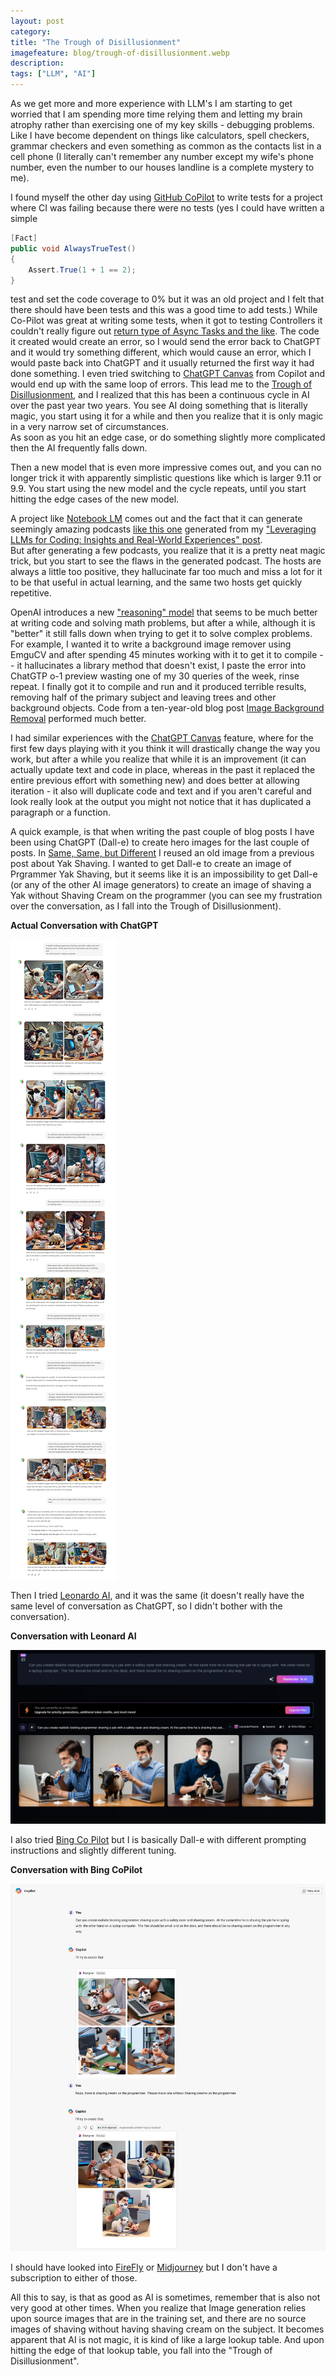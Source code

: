 ```yaml
---
layout: post
category: 
title: "The Trough of Disillusionment"
imagefeature: blog/trough-of-disillusionment.webp
description: 
tags: ["LLM", "AI"]
---
```

As we get more and more experience with LLM's I am starting to get worried that I am spending more time relying them
and letting my brain atrophy rather than exercising one of my key skills - debugging problems.  Like I have become
dependent on things like calculators, spell checkers, grammar checkers and even something as common as the contacts
list in a cell phone (I literally can't remember any number except my wife's phone number, even the number to our houses landline 
is a complete mystery to me).  

I found myself the other day using [GitHub CoPilot](https://github.com/features/copilot)
to write tests for a project where CI was failing because there were no tests (yes I could have written a simple
```csharp
[Fact]
public void AlwaysTrueTest()
{
    Assert.True(1 + 1 == 2);    
} 
```
test and set the code coverage to 0% but it was an old project and I felt that there should have been tests and
this was a good time to add tests.)  While Co-Pilot was great at writing some tests, when it got to testing
Controllers it couldn't really figure out [return type of Async Tasks and the like](https://learn.microsoft.com/en-us/aspnet/core/web-api/action-return-types?view=aspnetcore-8.0).
The code it created would create an error, so I would send the error back to ChatGPT and it would try something different,
which would cause an error, which I would paste back into ChatGPT and it usually returned the first way it had done something.
I even tried switching to [ChatGPT Canvas](https://openai.com/index/introducing-canvas/) from Copilot and would
end up with the same loop of errors.  This lead me to the [Trough of Disillusionment](https://en.wikipedia.org/wiki/Hype_cycle),
and I realized that this has been a continuous cycle in AI over the past year two years.  You see AI doing something that
is literally magic, you start using it for a while and then you realize that it is only magic in a very narrow set of circumstances.  
As soon as you hit an edge case, or do something slightly more complicated then the AI frequently falls down.  

Then a new model that is even more impressive comes out, and you can no longer trick it with apparently simplistic
questions like which is larger 9.11 or 9.9.  You start using the new model and the cycle repeats, until you start
hitting the edge cases of the new model.

A project like [Notebook LM](https://notebooklm.google.com) comes out and the fact that it can generate seemingly
amazing podcasts [like this one](/audio/leveraging-llms.mp3) generated from my 
["Leveraging LLMs for Coding: Insights and Real-World Experiences" post](/posts/2024-10-05-leveraging-llms-for-coding-insights-and-real-world-experiences/).   
But after generating a few podcasts, you realize that it is a pretty neat magic trick, but you start to see the flaws in the generated podcast.  The
hosts are always a little too positive, they hallucinate far too much and miss a lot for it to be that useful in actual learning, 
and the same two hosts get quickly repetitive.  

OpenAI introduces a new ["reasoning" model](https://openai.com/index/learning-to-reason-with-llms/) that seems to be much better at
writing code and solving math problems, but after a while, although it is "better" it still falls down when trying
to get it to solve complex problems.  For example, I wanted it to write a background image remover using EmguCV and after
spending 45 minutes working with it to get it to compile -- it hallucinates a library method that doesn't exist, I paste the
error into ChatGTP o-1 preview wasting one of my 30 queries of the week, rinse repeat.  I finally got it to compile and
run and it produced terrible results, removing half of the primary subject and leaving trees and other background objects. Code 
from a ten-year-old blog post [Image Background Removal](https://making.lyst.com/2014/02/13/background-removal/) performed much better. 

I had similar experiences with the [ChatGPT Canvas](https://openai.com/index/introducing-canvas/) feature, where for the 
first few days playing with it you think it will drastically change the way you work, but after a while you realize that
while it is an improvement (it can actually update text and code in place, whereas in the past it replaced the entire 
previous effort with something new) and does better at allowing iteration - it also will duplicate code and text and if
you aren't careful and look really look at the output you might not notice that it has duplicated a paragraph or a function.

A quick example, is that when writing the past couple of blog posts I have been using ChatGPT (Dall-e) to create hero images for
the last couple of posts.  In [Same, Same, but Different](/posts/2024-10-02-same-same-but-different/) I reused an old
image from a previous post about Yak Shaving.  I wanted to get Dall-e to create an image of Prgrammer Yak Shaving, but it seems
like it is an impossibility to get Dall-e (or any of the other AI image generators) to create an image of shaving a Yak without
Shaving Cream on the programmer (you can see my frustration over the conversation, as I fall into the Trough of Disillusionment).

**Actual Conversation with ChatGPT**

<img src="/img/trough/open-ai-cant.webp" alt="Open AI Can't Show Shaving without having shaving cream on the subject"/>

Then I tried [Leonardo AI](https://leonardo.ai), and it was the same (it doesn't really have the same level of conversation as ChatGPT, so I didn't bother with the conversation).

**Conversation with Leonard AI**

<img src="/img/trough/leonardo-cant.webp"  alt="Leonard Can't Either">

I also tried [Bing Co Pilot](https://www.bing.com/images/create) but I is basically Dall-e with different prompting instructions and slightly different tuning.

**Conversation with Bing CoPilot**

<img src="/img/trough/bing-cant.webp" alt="Bing has the same problem">

I should have looked into [FireFly](https://www.adobe.com/ca/products/firefly.html) or [Midjourney](https://www.midjourney.com/home) but I don't have a subscription to either of those. 

All this to say, is that as good as AI is sometimes, remember that is also not very good at other times.  When you 
realize that Image generation relies upon source images that are in the training set, and there are no source images
of shaving without having shaving cream on the subject.  It becomes apparent that AI is not magic, it is kind of like a large
lookup table.  And upon hitting the edge of that lookup table, you fall into the "Trough of Disillusionment".





